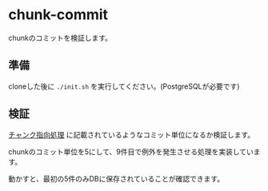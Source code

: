 # chunk-commit

chunkのコミットを検証します。

## 準備
cloneした後に `./init.sh` を実行してください。(PostgreSQLが必要です)

## 検証
[チャンク指向処理](https://github.com/bigro/jBatch-study/wiki/%E3%83%81%E3%83%A3%E3%83%B3%E3%82%AF%E6%8C%87%E5%90%91%E5%87%A6%E7%90%86) に記載されているようなコミット単位になるか検証します。

chunkのコミット単位を5にして、9件目で例外を発生させる処理を実装しています。

動かすと、最初の5件のみDBに保存されていることが確認できます。

